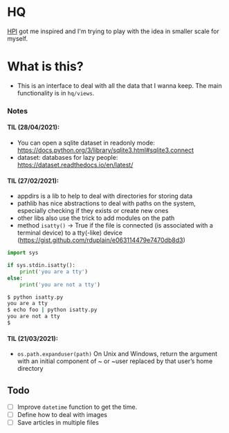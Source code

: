 # HQ

[HPI](https://github.com/karlicoss/HPI) got me inspired and I'm trying to play with the idea in smaller scale for myself.

# What is this?
- This is an interface to deal with all the data that I wanna keep. The main functionality is in `hq/views`.

### Notes

#### TIL (28/04/2021):
- You can open a sqlite dataset in readonly mode: https://docs.python.org/3/library/sqlite3.html#sqlite3.connect
- dataset: databases for lazy people: https://dataset.readthedocs.io/en/latest/


#### TIL (27/02/2021):
- appdirs is a lib to help to deal with directories for storing data
- pathlib has nice abstractions to deal with paths on the system, especially checking if they exists or create new ones
- other libs also use the trick to add modules on the path
- method `isatty()` -> True if the file is connected (is associated with a terminal device) to a tty(-like) device (https://gist.github.com/rduplain/e063114479e7470db8d3)
```python
import sys

if sys.stdin.isatty():
    print('you are a tty')
else:
    print('you are not a tty')
```
```bash
$ python isatty.py
you are a tty
$ echo foo | python isatty.py
you are not a tty
$
```

#### TIL (21/03/2021):
- `os.path.expanduser(path)` On Unix and Windows, return the argument with an initial component of ~ or ~user replaced by that user’s home directory


## Todo
- [ ] Improve `datetime` function to get the time.
- [ ] Define how to deal with images
- [ ] Save articles in multiple files
